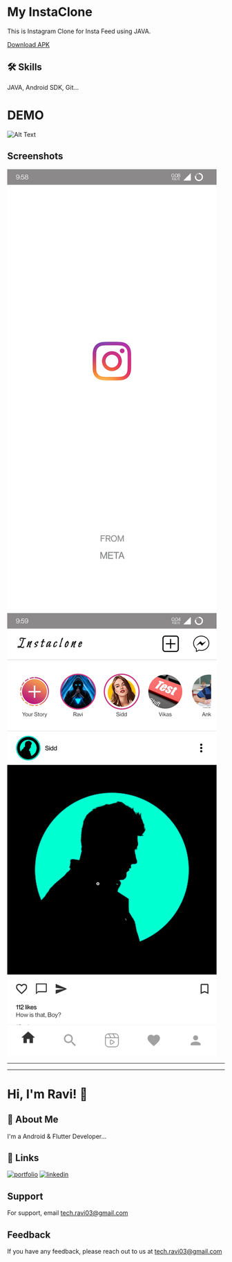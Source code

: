 

# My InstaClone

This is Instagram Clone for Insta Feed using JAVA.

[Download APK](https://github.com/tech-Ravi/InstaClone/blob/master/app-debug.apk "download")


## 🛠 Skills
JAVA, Android SDK, Git...


# DEMO
![Alt Text](https://github.com/tech-Ravi/InstaClone/blob/master/gif_instaclone.gif)


## Screenshots

![Screenshot](https://github.com/tech-Ravi/InstaClone/blob/master/Screenshot_20220612-215855.jpg)
![Screenshot](https://github.com/tech-Ravi/InstaClone/blob/master/Screenshot_20220612-215920.jpg)



------------------------------------------------------------------------
------------------------------------------------------------------------

# Hi, I'm Ravi! 👋


## 🚀 About Me
I'm a Android & Flutter Developer...


## 🔗 Links
[![portfolio](https://img.shields.io/badge/my_portfolio-000?style=for-the-badge&logo=ko-fi&logoColor=white)](http://ravi-prakash-jaiswal-1.jimdosite.com/)
[![linkedin](https://img.shields.io/badge/linkedin-0A66C2?style=for-the-badge&logo=linkedin&logoColor=white)](http://www.linkedin.com/in/ravi-prakash01)


## Support

For support, email tech.ravi03@gmail.com


## Feedback

If you have any feedback, please reach out to us at tech.ravi03@gmail.com
